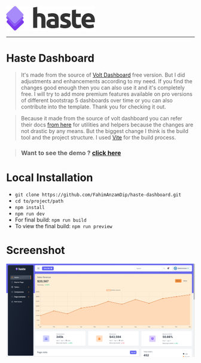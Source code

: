 <picture>
    <source srcset="./src/public/app-logo.png"  
            media="(prefers-color-scheme: dark)">
    <img src="./src/public/app-logo-dark.png">
</picture>

<hr/>

<h1>Haste Dashboard</h1>

> <p>It's made from the source of <a href="https://demo.themesberg.com/volt/">Volt Dashboard</a> free version. But I did adjustments and enhancements according to my need. If you find the changes good enough then you can also use it and it's completely free. I will try to add more premium features available on pro versions of different bootstrap 5 dashboards over time or you can also contribute into the template. Thank you for checking it out.</p>

> <p>Because it made from the source of volt dashboard you can refer their docs <a href="https://themesberg.com/docs/volt-bootstrap-5-dashboard/getting-started/quick-start/">from here</a> for utilities and helpers because the changes are not drastic by any means. But the biggest change I think is the build tool and the project structure. I used <a href="https://vitejs.dev/">Vite</a> for the build process.</p>

> ### Want to see the demo ? <a href="https://fahimanzamdip.github.io/haste-dashboard/">click here</a>

<h1>Local Installation</h1>

- `` git clone https://github.com/FahimAnzamDip/haste-dashboard.git ``
- `` cd to/project/path ``
- `` npm install ``
- `` npm run dev ``
- For final build: `` npm run build ``
- To view the final build: `` npm run preview ``

<h1>Screenshot</h1>

![image](screenshot.png)


